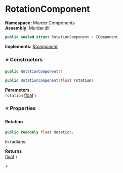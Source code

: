 # RotationComponent

**Namespace:** Murder.Components \
**Assembly:** Murder.dll

```csharp
public sealed struct RotationComponent : IComponent
```

**Implements:** _[IComponent](../../Bang/Components/IComponent.html)_

### ⭐ Constructors
```csharp
public RotationComponent()
```

```csharp
public RotationComponent(float rotation)
```

**Parameters** \
`rotation` [float](https://learn.microsoft.com/en-us/dotnet/api/System.Single?view=net-7.0) \

### ⭐ Properties
#### Rotation
```csharp
public readonly float Rotation;
```

In radians.

**Returns** \
[float](https://learn.microsoft.com/en-us/dotnet/api/System.Single?view=net-7.0) \


⚡